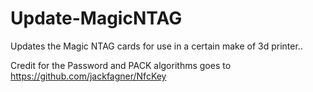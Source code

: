 # Update-MagicNTAG
Updates the Magic NTAG cards for use in a certain make of 3d printer..


Credit for the Password and PACK algorithms goes to https://github.com/jackfagner/NfcKey
